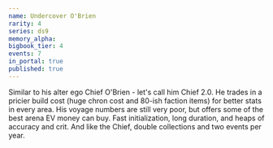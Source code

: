 ```yaml
---
name: Undercover O'Brien
rarity: 4
series: ds9
memory_alpha:
bigbook_tier: 4
events: 7
in_portal: true
published: true
---
```


Similar to his alter ego Chief O'Brien - let's call him Chief 2.0. He trades in a pricier build cost (huge chron cost and 80-ish faction items) for better stats in every area. His voyage numbers are still very poor, but offers some of the best arena EV money can buy. Fast initialization, long duration, and heaps of accuracy and crit. And like the Chief, double collections and two events per year.
